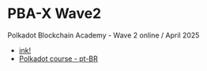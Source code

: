 # PBA-X Wave2

Polkadot Blockchain Academy - Wave 2 online / April 2025

- [ink!](./ink/README.md)
- [Polkadot course - pt-BR](./courses/README.md)
